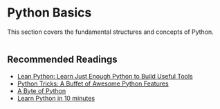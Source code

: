 <!-- #region -->
Python Basics
=======================

This section covers the fundamental structures and concepts of Python.

```{tableofcontents}
```

## Recommended Readings

- [Lean Python: Learn Just Enough Python to Build Useful Tools](https://www.amazon.com/Lean-Python-Learn-Enough-Useful/dp/1484223845)
- [Python Tricks: A Buffet of Awesome Python Features](https://www.amazon.com/Python-Tricks-Buffet-Awesome-Features-ebook/dp/B0785Q7GSY/ref=sr_1_14?dchild=1&keywords=Python+Notes&qid=1599971235&sr=8-14)
- [A Byte of Python](https://python.swaroopch.com/)
- [Learn Python in 10 minutes](https://www.stavros.io/tutorials/python/)
<!-- #endregion -->
